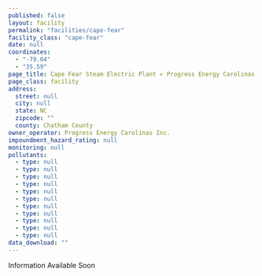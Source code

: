 ```yaml
---
published: false
layout: facility
permalink: "facilities/cape-fear"
facility_class: "cape-fear"
date: null
coordinates: 
  - "-79.04"
  - "35.59"
page_title: Cape Fear Steam Electric Plant « Progress Energy Carolinas Inc. « Facilities
page_class: facility
address: 
  street: null
  city: null
  state: NC
  zipcode: ""
  county: Chatham County
owner_operator: Progress Energy Carolinas Inc.
impoundment_hazard_rating: null
monitoring: null
pollutants: 
  - type: null
  - type: null
  - type: null
  - type: null
  - type: null
  - type: null
  - type: null
  - type: null
  - type: null
  - type: null
  - type: null
data_download: ""
---
```


Information Available Soon